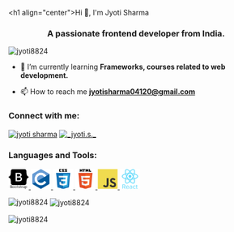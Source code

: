 \<h1 align="center">Hi 👋, I'm Jyoti Sharma</h1>
<h3 align="center">A passionate frontend developer from India.</h3>

<p align="left"> <img src="https://komarev.com/ghpvc/?username=jyoti8824&label=Profile%20views&color=0e75b6&style=flat" alt="jyoti8824" /> </p>

- 🌱 I’m currently learning **Frameworks, courses related to web development.**

- 📫 How to reach me **jyotisharma04120@gmail.com**

<h3 align="left">Connect with me:</h3>
<p align="left">
<a href="https://linkedin.com/in/jyoti sharma" target="blank"><img align="center" src="https://raw.githubusercontent.com/rahuldkjain/github-profile-readme-generator/master/src/images/icons/Social/linked-in-alt.svg" alt="jyoti sharma" height="30" width="40" /></a>
<a href="https://instagram.com/_jyoti.s._" target="blank"><img align="center" src="https://raw.githubusercontent.com/rahuldkjain/github-profile-readme-generator/master/src/images/icons/Social/instagram.svg" alt="_jyoti.s._" height="30" width="40" /></a>
</p>

<h3 align="left">Languages and Tools:</h3>
<p align="left"> <a href="https://getbootstrap.com" target="_blank" rel="noreferrer"> <img src="https://raw.githubusercontent.com/devicons/devicon/master/icons/bootstrap/bootstrap-plain-wordmark.svg" alt="bootstrap" width="40" height="40"/> </a> <a href="https://www.cprogramming.com/" target="_blank" rel="noreferrer"> <img src="https://raw.githubusercontent.com/devicons/devicon/master/icons/c/c-original.svg" alt="c" width="40" height="40"/> </a> <a href="https://www.w3schools.com/css/" target="_blank" rel="noreferrer"> <img src="https://raw.githubusercontent.com/devicons/devicon/master/icons/css3/css3-original-wordmark.svg" alt="css3" width="40" height="40"/> </a> <a href="https://www.w3.org/html/" target="_blank" rel="noreferrer"> <img src="https://raw.githubusercontent.com/devicons/devicon/master/icons/html5/html5-original-wordmark.svg" alt="html5" width="40" height="40"/> </a> <a href="https://developer.mozilla.org/en-US/docs/Web/JavaScript" target="_blank" rel="noreferrer"> <img src="https://raw.githubusercontent.com/devicons/devicon/master/icons/javascript/javascript-original.svg" alt="javascript" width="40" height="40"/> </a> <a href="https://reactjs.org/" target="_blank" rel="noreferrer"> <img src="https://raw.githubusercontent.com/devicons/devicon/master/icons/react/react-original-wordmark.svg" alt="react" width="40" height="40"/> </a> </p>

<p><img align="left" src="https://github-readme-stats.vercel.app/api/top-langs?username=jyoti8824&show_icons=true&locale=en&layout=compact" alt="jyoti8824" /></p>

<p>&nbsp;<img align="center" src="https://github-readme-stats.vercel.app/api?username=jyoti8824&show_icons=true&locale=en" alt="jyoti8824" /></p>

<p><img align="center" src="https://github-readme-streak-stats.herokuapp.com/?user=jyoti8824&" alt="jyoti8824" /></p>
